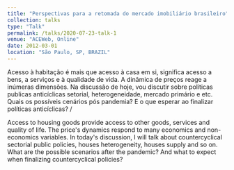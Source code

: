 ```yaml
---
title: "Perspectivas para a retomada do mercado imobiliário brasileiro"
collection: talks
type: "Talk"
permalink: /talks/2020-07-23-talk-1
venue: "ACEWeb, Online"
date: 2012-03-01
location: "São Paulo, SP, BRAZIL"
---
```


Acesso à habitação é mais que acesso à casa em si, significa acesso a bens, a serviços e à qualidade de vida. A dinâmica de preços reage a inúmeras dimensões. Na discussão de hoje, vou discutir sobre políticas publicas anticíclicas setorial, heterogeneidade, mercado primário e etc. Quais os possíveis cenários pós pandemia? E o que esperar ao finalizar políticas anticíclicas? /

Access to housing goods provide access to other goods, services and quality of life. The price's dynamics respond to many economics and non-economics variables. In today's discussion, I will talk about countercyclical sectorial public policies, houses heterogeneity, houses supply and so on. What are the possible scenarios after the pandemic? And what to expect when finalizing countercyclical policies?
